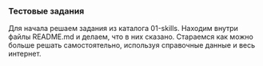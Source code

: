 ### Тестовые задания

Для начала решаем задания из каталога 01-skills.
Находим внутри файлы README.md и делаем, что в них сказано.
Стараемся как можно больше решать самостоятельно,
используя справочные данные и весь интернет.
